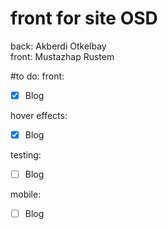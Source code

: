 # front for site OSD

back: Akberdi Otkelbay  
front: Mustazhap Rustem 


#to do:
front: 
- [x] Blog

hover effects: 
- [x] Blog

testing:
- [ ] Blog

mobile: 
- [ ] Blog


